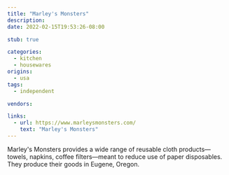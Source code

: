 ```yaml
---
title: "Marley's Monsters"
description:
date: 2022-02-15T19:53:26-08:00

stub: true

categories:
  - kitchen
  - housewares
origins:
  - usa
tags:
  - independent

vendors:

links:
  - url: https://www.marleysmonsters.com/
    text: "Marley's Monsters"
---
```


Marley's Monsters provides a wide range of reusable cloth products—towels,
napkins, coffee filters—meant to reduce use of paper disposables. They produce
their goods in Eugene, Oregon.
